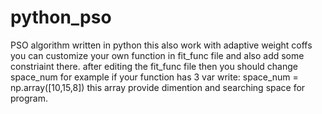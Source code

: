 # python_pso
PSO algorithm written in python 
this also work with adaptive weight coffs 
you can customize your own function in fit_func file and also add some constriaint there.
after editing the fit_func file then you should change space_num for example if your function has 3 var write:
space_num = np.array([10,15,8])
this array provide dimention and searching space for program.

